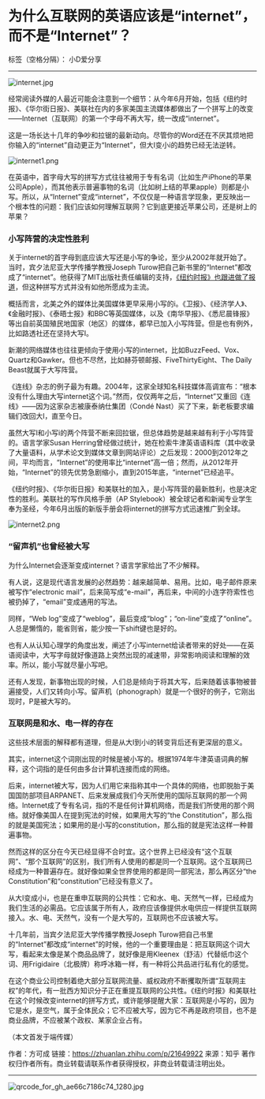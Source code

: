# 为什么互联网的英语应该是“internet”，而不是“Internet”？

标签（空格分隔）： 小D爱分享

---

![internet.jpg](https://ooo.0o0.ooo/2016/07/21/579099872f1c9.jpg)

经常阅读外媒的人最近可能会注意到一个细节：从今年6月开始，包括《纽约时报》、《华尔街日报》、美联社在内的多家美国主流媒体都做出了一个拼写上的改变——Internet（互联网）的第一个字母不再大写，统一改成“internet”。

这是一场长达十几年的争吵和拉锯的最新动向。尽管你的Word还在不厌其烦地把你输入的“internet”自动更正为“Internet”，但大I变小i的趋势已经无法逆转。

![internet1.png](https://ooo.0o0.ooo/2016/07/21/579099872d263.png)

在英语中，首字母大写的拼写方式往往被用于专有名词（比如生产iPhone的苹果公司Apple），而其他表示普遍事物的名词（比如树上结的苹果apple）则都是小写。所以，从“Internet”变成“internet”，不仅仅是一种语言学现象，更反映出一个根本性的问题：我们应该如何理解互联网？它到底更接近苹果公司，还是树上的苹果？

### 小写阵营的决定性胜利

关于internet的首字母到底应该大写还是小写的争论，至少从2002年就开始了。当时，宾夕法尼亚大学传播学教授Joseph Turow把自己新书里的“Internet”都改成了“internet”。他获得了MIT出版社责任编辑的支持，[《纽约时报》也跟进做了报道](http://www.nytimes.com/2002/12/29/weekinreview/29SCHW.html)，但这种拼写方式并没有如他所愿成为主流。

概括而言，北美之外的媒体比美国媒体更早采用小写的i。《卫报》、《经济学人》、《金融时报》、《泰晤士报》和BBC等英国媒体，以及《南华早报》、《悉尼晨锋报》等出自前英国殖民地国家（地区）的媒体，都早已加入小写阵营。但是也有例外，比如路透社还在坚持大写I。

新潮的网络媒体也往往更倾向于使用小写的internet，比如BuzzFeed、Vox、Quartz和Gawker。但也不尽然，比如赫芬顿邮报、FiveThirtyEight、The Daily Beast就属于大写阵营。

《连线》杂志的例子最为有趣。2004年，这家全球知名科技媒体高调宣布：“根本没有什么理由大写internet这个词。”然而，仅仅两年之后，“Internet”又重回《连线》——因为这家杂志被康泰纳仕集团（Condé Nast）买了下来，新老板要求编辑们改回大I，直至今日。

虽然大写I和小写i的两个阵营不断来回拉锯，但总体趋势是越来越有利于小写阵营的。语言学家Susan Herring曾经做过统计，她在检索牛津英语语料库（其中收录了大量语料，从学术论文到媒体文章到网站评论）之后发现：2000到2012年之间，平均而言，“Internet”的使用率比“internet”高一倍；然而，从2012年开始，“Internet”的领先优势急剧缩小，直到2015年底，“internet”已经追平。

《纽约时报》、《华尔街日报》和美联社的加入，是小写阵营的最新胜利，也是决定性的胜利。美联社的写作风格手册（AP Stylebook）被全球记者和新闻专业学生奉为圣经，今年6月出版的新版手册会将internet的拼写方式迅速推广到全球。

![internet2.png](https://ooo.0o0.ooo/2016/07/21/57909988bf243.png)

### “留声机”也曾经被大写

为什么Internet会逐渐变成internet？语言学家给出了不少解释。

有人说，这是现代语言发展的必然趋势：越来越简单、易用。比如，电子邮件原来被写作“electronic mail”，后来简写成“e-mail”，再后来，中间的小连字符索性也被扔掉了，“email”变成通用的写法。

同样，“Web log”变成了“weblog”，最后变成“blog”；“on-line”变成了“online”。人总是懒惰的，能省则省，能少按一下shift键也是好的。

也有人从认知心理学的角度出发，阐述了小写internet给读者带来的好处——在英语阅读中，大写字母就好像道路上突然出现的减速带，非常影响阅读和理解的效率。所以，能小写就尽量小写吧。

还有人发现，新事物出现的时候，人们总是倾向于将其大写，后来随着该事物被普遍接受，人们又转向小写。留声机（phonograph）就是一个很好的例子，它刚出现时，P是被大写的。

### 互联网是和水、电一样的存在

这些技术层面的解释都有道理，但是从大I到小i的转变背后还有更深层的意义。

其实，internet这个词刚出现的时候是被小写的。根据1974年牛津英语词典的解释，这个词指的是任何由多台计算机连接而成的网络。

后来，internet被大写，因为人们用它来指称其中一个具体的网络，也即脱胎于美国国防部项目ARPANET、后来发展成我们今天所使用的国际互联网的那一个网络。Internet成了专有名词，指的不是任何计算机网络，而是我们所使用的那个网络。就好像美国人在提到宪法的时候，如果用大写的“the Constitution”，那么指的就是美国宪法；如果用的是小写的constitution，那么指的就是宪法这样一种普遍事物。

然而这样的区分在今天已经显得不合时宜。这个世界上已经没有“这个互联网”、“那个互联网”的区别，我们所有人使用的都是同一个互联网。这个互联网已经成为一种普遍存在。就好像如果全世界使用的都是同一部宪法，那么再区分“the Constitution”和“constitution”已经没有意义了。

从大I变成小i，也是在重申互联网的公共性：它和水、电、天然气一样，已经成为我们生活的必需品。它应该属于所有人，政府应该像提供水电供应一样提供互联网接入。水、电、天然气，没有一个是大写的，互联网也不应该被大写。

十几年前，当宾夕法尼亚大学传播学教授Joseph Turow把自己书里的“Internet”都改成“internet”的时候，他的一个重要理由是：把互联网这个词大写，看起来太像是某个商品品牌了，就好像是用Kleenex（舒洁）代替纸巾这个词、用Frigidaire（北极牌）称呼冰箱一样，有一种将公共品进行私有化的感觉。

在这个商业公司控制着绝大部分互联网流量、威权政府不断攫取所谓“互联网主权”的年代，有一批西方知识分子正在重提互联网的公共性。《纽约时报》和美联社在这个时候改变internet的拼写方式，或许能够提醒大家：互联网是小写的，因为它是水，是空气，属于全体民众；它不应被大写，因为它不再是政府项目，也不是商业品牌，不应被某个政权、某家企业占有。

（本文首发于端传媒）

作者：方可成
链接：https://zhuanlan.zhihu.com/p/21649922
来源：知乎
著作权归作者所有。商业转载请联系作者获得授权，非商业转载请注明出处。

---

![qrcode_for_gh_ae66c7186c74_1280.jpg](https://ooo.0o0.ooo/2016/07/21/57909adb2965a.jpg)



